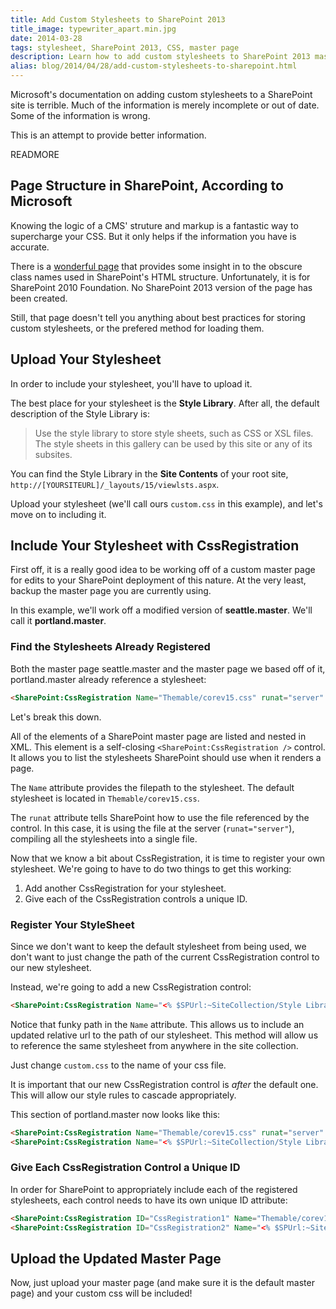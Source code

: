 ```yaml
---
title: Add Custom Stylesheets to SharePoint 2013
title_image: typewriter_apart.min.jpg
date: 2014-03-28
tags: stylesheet, SharePoint 2013, CSS, master page
description: Learn how to add custom stylesheets to SharePoint 2013 master pages.
alias: blog/2014/04/28/add-custom-stylesheets-to-sharepoint.html
---
```


Microsoft's documentation on adding custom stylesheets to a SharePoint site is 
terrible. Much of the information is merely incomplete or out of date. Some of 
the information is wrong. 

This is an attempt to provide better information.

READMORE

## Page Structure in SharePoint, According to Microsoft

Knowing the logic of a CMS' struture and markup is a fantastic way to supercharge
your CSS. But it only helps if the information you have is accurate.

There is a [wonderful page][1] that provides some insight in to the obscure 
class names used in SharePoint's HTML structure. Unfortunately, it is for 
SharePoint 2010 Foundation. No SharePoint 2013 version of the page has been 
created.

Still, that page doesn't tell you anything about best practices for storing 
custom stylesheets, or the prefered method for loading them.

## Upload Your Stylesheet

In order to include your stylesheet, you'll have to upload it.

The best place for your stylesheet is the **Style Library**. After all, the 
default description of the Style Library is:

<blockquote>
Use the style library to store style sheets, such as CSS or XSL files. The 
style sheets in this gallery can be used by this site or any of its subsites.
</blockquote>

You can find the Style Library in the **Site Contents** of your root site, 
`http://[YOURSITEURL]/_layouts/15/viewlsts.aspx`.

Upload your stylesheet (we'll call ours `custom.css` in this example), and let's 
move on to including it.

## Include Your Stylesheet with CssRegistration 

First off, it is a really good idea to be working off of a custom master page 
for edits to your SharePoint deployment of this nature. At the very least, backup
the master page you are currently using.

In this example, we'll work off a modified version of **seattle.master**. We'll
call it **portland.master**.

### Find the Stylesheets Already Registered

Both the master page seattle.master and the master page we based off of it, 
portland.master already reference a stylesheet:

~~~html
<SharePoint:CssRegistration Name="Themable/corev15.css" runat="server" />
~~~

Let's break this down.

All of the elements of a SharePoint master page are listed and nested in XML. 
This element is a self-closing `<SharePoint:CssRegistration />` control. It 
allows you to list the stylesheets SharePoint should use when it renders a page.

The `Name` attribute provides the filepath to the stylesheet. The default 
stylesheet is located in `Themable/corev15.css`. 

The `runat` attribute tells SharePoint how to use the file referenced by the 
control. In this case, it is using the file at the server (`runat="server"`), 
compiling all the stylesheets into a single file.

Now that we know a bit about CssRegistration, it is time to register your own 
stylesheet. We're going to have to do two things to get this working:

<ol>
<li>Add another CssRegistration for your stylesheet.</li>
<li>Give each of the CssRegistration controls a unique ID.</li>
</ol>

### Register Your StyleSheet

Since we don't want to keep the default stylesheet from being used, we don't 
want to just change the path of the current CssRegistration control to our new
stylesheet.

Instead, we're going to add a new CssRegistration control:

~~~html
<SharePoint:CssRegistration Name="<% $SPUrl:~SiteCollection/Style Library/custom.css%>" runat="server" />                                                                           
~~~

Notice that funky path in the `Name` attribute. This allows us to include an 
updated relative url to the path of our stylesheet. This method will allow us 
to reference the same stylesheet from anywhere in the site collection.

Just change `custom.css` to the name of your css file.

It is important that our new CssRegistration control is _after_ the default one.
This will allow our style rules to cascade appropriately.

This section of portland.master now looks like this:

~~~html
<SharePoint:CssRegistration Name="Themable/corev15.css" runat="server" />
<SharePoint:CssRegistration Name="<% $SPUrl:~SiteCollection/Style Library/custom.css%>" runat="server" />
~~~

### Give Each CssRegistration Control a Unique ID

In order for SharePoint to appropriately include each of the registered stylesheets,
each control needs to have its own unique ID attribute:

~~~html
<SharePoint:CssRegistration ID="CssRegistration1" Name="Themable/corev15.css" runat="server" />
<SharePoint:CssRegistration ID="CssRegistration2" Name="<% $SPUrl:~SiteCollection/Style Library/custom.css%>" runat="server" />
~~~

## Upload the Updated Master Page

Now, just upload your master page (and make sure it is the default master page) 
and your custom css will be included!

[1]: http://msdn.microsoft.com/en-us/library/office/ms438349(v=office.14).aspx "Cascading Style Sheets Class Usage in SharePoint Foundation"
[2]: http://msdn.microsoft.com/en-us/library/office/microsoft.sharepoint.webcontrols.csslink(v=office.15).aspx "CssLink class"
[3]: https://www.nothingbutsharepoint.com/sites/eusp/Pages/Understanding-SharePoint-CSSLink-and-how-to-add-your-custom-CSS-in-SharePoint-2010.aspx "Understanding SharePoint: CSSLink and how to add your custom CSS in SharePoint 2010"
